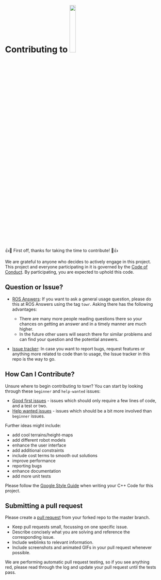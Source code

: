 
# Contributing to <img src="https://i.imgur.com/zm2nwF7.png" width="20%"/>

:+1::tada: First off, thanks for taking the time to contribute! :tada::+1:

We are grateful to anyone who decides to actively engage in this project.
This project and everyone participating in it is governed by the [Code of Conduct](CODE_OF_CONDUCT.md). 
By participating, you are expected to uphold this code. 


## Question or Issue?
* [ROS Answers](https://answers.ros.org/questions/ask/):
  If you want to ask a general usage question, please do this at ROS Answers using the tag `towr`. Asking there has the following advantages:

  - There are many more people reading questions there so your chances on getting an answer and in a timely manner are much   higher.
  - In the future other users will search there for similar problems and can find your question and the potential answers.

* [Issue tracker](https://github.com/ethz-adrl/towr/issues):
  In case you want to report bugs, request features or anything more related to code than to usage, the 
  Issue tracker in this repo is the way to go.   


## How Can I Contribute?
Unsure where to begin contributing to towr? You can start by looking through these `beginner` and `help-wanted` issues:

* [Good first issues](https://github.com/ethz-adrl/towr/issues?q=is%3Aopen+is%3Aissue+label%3A%22good+first+issue%22) - issues which should only require a few lines of code, and a test or two.
* [Help wanted issues](https://github.com/ethz-adrl/towr/issues?q=is%3Aopen+is%3Aissue+label%3A%22help+wanted%22) - issues which should be a bit more involved than `beginner` issues.

Further ideas might include:
- add cool terrains/height-maps
- add different robot models
- enhance the user interface
- add additional constraints
- include cost terms to smooth out solutions
- improve performance
- reporting bugs
- enhance documentation
- add more unit tests

Please follow the [Google Style Guide](https://google.github.io/styleguide/cppguide.html) when writing your C++ Code for this project. 


## Submitting a pull request
Please create a [pull request](https://github.com/ethz-adrl/towr/compare) from your forked repo to the master branch. 

- Keep pull requests small, focussing on one specific issue.
- Describe concisely what you are solving and reference the corresponding issue.
- Include weblinks to relevant information.
- Include screenshots and animated GIFs in your pull request whenever possible.

We are performing automatic pull request testing, so if you see anything red, please read through the log and update your pull request until the tests pass.

